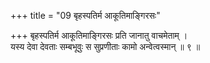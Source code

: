 +++
title = "09 बृहस्पतिर्म आकूतिमाङ्गिरसः"

+++
बृहस्पतिर्म आकूतिमाङ्गिरसः प्रति जानातु वाचमेताम् ।  
यस्य देवा देवताः सम्बभूवुः स सुप्रणीताः कामो अन्वेत्वस्मान् ॥ ९ ॥